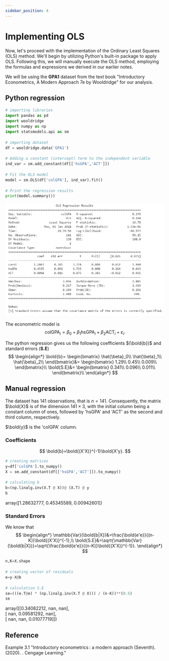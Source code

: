 ```yaml
---
sidebar_position: 4
---
```

# Implementing OLS
<div style={{ textAlign: 'justify' }}>
Now, let's proceed with the implementation of the Ordinary Least Squares (OLS) method. We'll begin by utilizing Python's built-in package to apply OLS. Following this, we will manually execute the OLS method, employing the formulas and expressions we derived in our earlier notes.

We will be using the **GPA1** dataset from the text book "Introductory Econometrics, A Modern Approach 7e by Wooldridge" for our analysis.
</div>

## Python regression

```python
# importing libraries
import pandas as pd
import wooldridge
import numpy as np
import statsmodels.api as sm

# importing dataset
df = wooldridge.data('GPA1')

# Adding a constant (intercept) term to the independent variable
ind_var = sm.add_constant(df[['hsGPA','ACT']])

# Fit the OLS model
model = sm.OLS(df['colGPA'], ind_var).fit()

# Print the regression results
print(model.summary())
```
![png](assets/reg1.png)

The econometric model is
$$
\text{colGPA}_i= \beta_0 + \beta_1\text{hsGPA}_i + \beta_2\text{ACT}_i + \varepsilon_i.
$$

The python regression gives us the following coefficients $(\bold{b})$ and standard errors $(\textbf{S.E})$
$$
\begin{align*}
    \bold{b}=   \begin{bmatrix}
            \hat{\beta}_0\\
            \hat{\beta}_1\\
            \hat{\beta}_2\\
            \end{bmatrix}&=
            \begin{bmatrix}
            1.29\\
            0.45\\
            0.009\\
            \end{bmatrix}\\
    \bold{S.E}&=   \begin{bmatrix}
            0.341\\
            0.096\\
            0.011\\
            \end{bmatrix}\\
\end{align*}
$$

## Manual regression

The dataset has $141$ observations, that is $n=141$. Consequently, the matrix $\bold{X}$ is of the dimension $141\times 3$, with the initial column being a constant column of ones, followed by 'hsGPA' and 'ACT' as the second and third column, respectively.

$\bold{y}$ is the 'colGPA' column.

### Coefficients

$$
\bold{b}=\bold{(X'X)}^{-1}\bold{X'y}.
$$

```python
# creating matrices
y=df['colGPA'].to_numpy()
X = sm.add_constant(df[['hsGPA','ACT']]).to_numpy()

# calculating b
b=(np.linalg.inv(X.T @ X))@ (X.T) @ y
b
```
array([1.28632777, 0.45345589, 0.00942601])

### Standard Errors

We know that
$$
\begin{align*}
    \mathbb{Var}(\bold{b|X})&=\frac{\bold{e'e}}{(n-K)}\bold{(X'X)}^{-1},\\
    \bold{S.E}&=\sqrt{\mathbb{Var}(\bold{b|X})}=\sqrt{\frac{\bold{e'e}}{(n-K)}\bold{(X'X)}^{-1}}.
\end{align*}
$$
```python
n,K=X.shape

# creating vector of residuals
e=y-X@b

# calculation S.E
se=(((e.T@e) * (np.linalg.inv(X.T @ X))) / (n-K))**(0.5)
se
```
array([[0.34082212,        nan,        nan],  
[       nan, 0.09581292,        nan],  
[       nan,        nan, 0.01077719]])

## Reference

Example 3.1 "Introductory econometrics : a modern approach (Seventh). (2020). . Cengage Learning."